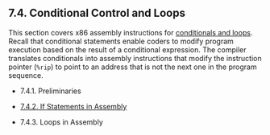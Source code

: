 

 





























## 7.4. Conditional Control and Loops 

This section covers x86 assembly instructions for [conditionals and
loops](../C1-C_intro/conditionals.html#_conditionals_and_loops).
Recall that conditional statements enable coders to modify program
execution based on the result of a conditional expression. The compiler
translates conditionals into assembly instructions that modify the
instruction pointer (`%rip`) to point to an address that is not the next
one in the program sequence.



-   7.4.1. Preliminaries

-   [7.4.2. If Statements in
    Assembly](if_statements.html#_if_statements_in_assembly)

-   7.4.3. Loops in Assembly





